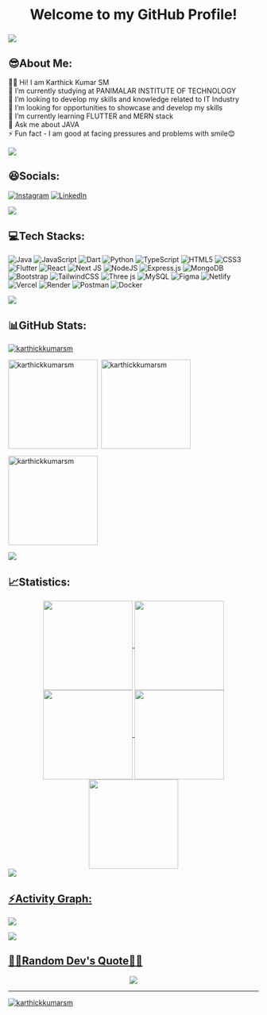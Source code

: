 
###
<h1 align="center">Welcome to my GitHub Profile!</h1>

###
<img src="https://user-images.githubusercontent.com/73097560/115834477-dbab4500-a447-11eb-908a-139a6edaec5c.gif"><h2 align="left">😎About Me:</h2>
🙋‍♂️ Hi! I am Karthick Kumar SM<br>🔭 I’m currently studying at PANIMALAR INSTITUTE OF TECHNOLOGY<br>👯 I’m looking to develop my skills and knowledge related to IT Industry<br>🤝 I’m looking for opportunities to showcase and develop my skills<br>🌱 I’m currently learning FLUTTER and MERN stack<br>💬 Ask me about JAVA<br>⚡ Fun fact - I am good at facing pressures and problems with smile😊


<img src="https://user-images.githubusercontent.com/73097560/115834477-dbab4500-a447-11eb-908a-139a6edaec5c.gif"><h2 align="left">😆Socials:</h2>
[![Instagram](https://img.shields.io/badge/Instagram-%23E4405F.svg?logo=Instagram&logoColor=white)](https://instagram.com/sm_karthick) [![LinkedIn](https://img.shields.io/badge/LinkedIn-%230077B5.svg?logo=linkedin&logoColor=white)](https://linkedin.com/in/karthick-kumar-sm) 

<img src="https://user-images.githubusercontent.com/73097560/115834477-dbab4500-a447-11eb-908a-139a6edaec5c.gif"><h2 align="left">💻Tech Stacks:</h2>

![Java](https://img.shields.io/badge/java-%23ED8B00.svg?style=for-the-badge&logo=openjdk&logoColor=white) ![JavaScript](https://img.shields.io/badge/javascript-%23323330.svg?style=for-the-badge&logo=javascript&logoColor=%23F7DF1E) ![Dart](https://img.shields.io/badge/dart-%230175C2.svg?style=for-the-badge&logo=dart&logoColor=white) ![Python](https://img.shields.io/badge/python-3670A0?style=for-the-badge&logo=python&logoColor=ffdd54) ![TypeScript](https://img.shields.io/badge/typescript-%23007ACC.svg?style=for-the-badge&logo=typescript&logoColor=white) ![HTML5](https://img.shields.io/badge/html5-%23E34F26.svg?style=for-the-badge&logo=html5&logoColor=white) ![CSS3](https://img.shields.io/badge/css3-%231572B6.svg?style=for-the-badge&logo=css3&logoColor=white) ![Flutter](https://img.shields.io/badge/Flutter-%2302569B.svg?style=for-the-badge&logo=Flutter&logoColor=white) ![React](https://img.shields.io/badge/react-%2320232a.svg?style=for-the-badge&logo=react&logoColor=%2361DAFB) ![Next JS](https://img.shields.io/badge/Next-black?style=for-the-badge&logo=next.js&logoColor=white) ![NodeJS](https://img.shields.io/badge/node.js-6DA55F?style=for-the-badge&logo=node.js&logoColor=white) ![Express.js](https://img.shields.io/badge/express.js-%23404d59.svg?style=for-the-badge&logo=express&logoColor=%2361DAFB) ![MongoDB](https://img.shields.io/badge/MongoDB-%234ea94b.svg?style=for-the-badge&logo=mongodb&logoColor=white) ![Bootstrap](https://img.shields.io/badge/bootstrap-%238511FA.svg?style=for-the-badge&logo=bootstrap&logoColor=white) ![TailwindCSS](https://img.shields.io/badge/tailwindcss-%2338B2AC.svg?style=for-the-badge&logo=tailwind-css&logoColor=white) ![Three js](https://img.shields.io/badge/threejs-black?style=for-the-badge&logo=three.js&logoColor=white) ![MySQL](https://img.shields.io/badge/mysql-%2300000f.svg?style=for-the-badge&logo=mysql&logoColor=white) ![Figma](https://img.shields.io/badge/figma-%23F24E1E.svg?style=for-the-badge&logo=figma&logoColor=white) ![Netlify](https://img.shields.io/badge/netlify-%23000000.svg?style=for-the-badge&logo=netlify&logoColor=#00C7B7) ![Vercel](https://img.shields.io/badge/vercel-%23000000.svg?style=for-the-badge&logo=vercel&logoColor=white) ![Render](https://img.shields.io/badge/Render-%46E3B7.svg?style=for-the-badge&logo=render&logoColor=white) ![Postman](https://img.shields.io/badge/Postman-FF6C37?style=for-the-badge&logo=postman&logoColor=white) ![Docker](https://img.shields.io/badge/docker-%230db7ed.svg?style=for-the-badge&logo=docker&logoColor=white)

<img src="https://user-images.githubusercontent.com/73097560/115834477-dbab4500-a447-11eb-908a-139a6edaec5c.gif"><h2 align="left">📊GitHub Stats:</h2>

<p align="left"> <a href="https://github.com/ryo-ma/github-profile-trophy"><img src="https://github-profile-trophy.vercel.app/?username=karthickkumarsm&theme=dark_lover" alt="karthickkumarsm" /></a> </p>

<img align="left" height="180em" src="https://github-readme-stats.vercel.app/api/top-langs/?username=karthickkumarsm&layout=compact&theme=highcontrast" alt=karthickkumarsm />

<p>&nbsp;<img align="center" height="180em" src="https://github-readme-stats.vercel.app/api?username=karthickkumarsm&show_icons=true&locale=en&theme=highcontrast" alt="karthickkumarsm" /></p>

<p><img align="center" height="180em" src="https://github-readme-streak-stats.herokuapp.com/?user=karthickkumarsm&theme=highcontrast" alt="karthickkumarsm" /></p>

<img src="https://user-images.githubusercontent.com/73097560/115834477-dbab4500-a447-11eb-908a-139a6edaec5c.gif"><h2 align="left">📈Statistics:</h2>
<div align="center">
<a href="https://github.com/karthickkumarsm">
<img align="center" src="http://github-profile-summary-cards.vercel.app/api/cards/stats?username=karthickkumarsm&theme=2077" height="180em" />
<img align="center" src="http://github-profile-summary-cards.vercel.app/api/cards/most-commit-language?username=karthickkumarsm&theme=2077" height="180em" />
<img align="center" src="http://github-profile-summary-cards.vercel.app/api/cards/repos-per-language?username=karthickkumarsm&theme=2077" height="180em" />
<img align="center" src="http://github-profile-summary-cards.vercel.app/api/cards/productive-time?username=karthickkumarsm&theme=2077" height="180em" />
<img align="center" src="http://github-profile-summary-cards.vercel.app/api/cards/profile-details?username=karthickkumarsm&theme=2077" height="180em" />
</div>
<img src="https://user-images.githubusercontent.com/73097560/115834477-dbab4500-a447-11eb-908a-139a6edaec5c.gif"><h2 align="left">⚡Activity Graph:</h2>
<img align="center" src="https://github-readme-activity-graph.vercel.app/graph?username=karthickkumarsm&theme=github-compact"/>

<img src="https://user-images.githubusercontent.com/73097560/115834477-dbab4500-a447-11eb-908a-139a6edaec5c.gif"><h2 align="left">👨‍💻Random Dev's Quote👩‍💻</h2>
<div align="center">
  
![](https://quotes-github-readme.vercel.app/api?type=horizontal&theme=radical)

---

<p align="left"> <img src="https://komarev.com/ghpvc/?username=karthickkumarsm&label=Profile%20views&color=0e75b6&style=flat" alt="karthickkumarsm" /> </p>

<!-- Proudly created with GPRM ( https://gprm.itsvg.in ) -->
